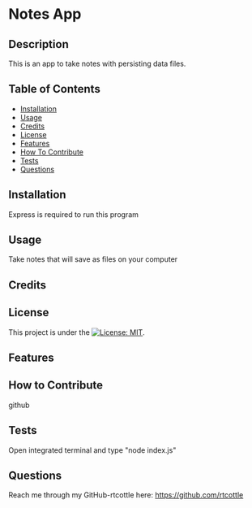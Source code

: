 # Notes App

## Description

This is an app to take notes with persisting data files.

## Table of Contents

- [Installation](#installation)
- [Usage](#usage)
- [Credits](#credits)
- [License](#license)
- [Features](#features)
- [How To Contribute](#how-to-contribute)
- [Tests](#tests)
- [Questions](#questions)

## Installation

Express is required to run this program

## Usage

Take notes that will save as files on your computer

## Credits



## License

This project is under the [![License: MIT](https://img.shields.io/badge/License-MIT-yellow.svg)](https://opensource.org/licenses/MIT).

## Features



## How to Contribute

github

## Tests

Open integrated terminal and type "node index.js"

## Questions

Reach me through my GitHub-rtcottle here: https://github.com/rtcottle
